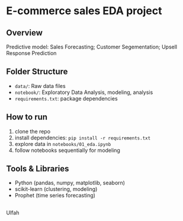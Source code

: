 # E-commerce sales EDA project

## Overview
Predictive model: Sales Forecasting; Customer Segementation; Upsell Response Prediction

## Folder Structure
- `data/`: Raw data files
- `notebook/`: Exploratory Data Analysis, modeling, analysis
- `requirements.txt`: package dependencies

## How to run
1. clone the repo
2. install dependencies: `pip install -r requirements.txt`
3. explore data in `notebooks/01_eda.ipynb`
4. follow notebooks sequentially for modeling

## Tools & Libraries
- Python (pandas, numpy, matplotlib, seaborn)
- scikit-learn (clustering, modeling)
- Prophet (time series forecasting)
##
Ulfah